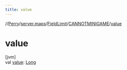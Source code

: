 ```yaml
---
title: value
---
```

//[Perry](../../../../index.html)/[server.maps](../../index.html)/[FieldLimit](../index.html)/[CANNOTMINIGAME](index.html)/[value](value.html)



# value



[jvm]\
val [value](value.html): [Long](https://kotlinlang.org/api/latest/jvm/stdlib/kotlin/-long/index.html)




